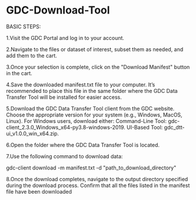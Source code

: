 # GDC-Download-Tool

BASIC STEPS:

1.Visit the GDC Portal and log in to your account.

2.Navigate to the files or dataset of interest, subset them as needed, and add them to the cart.

3.Once your selection is complete, click on the "Download Manifest" button in the cart.

4.Save the downloaded manifest.txt file to your computer. It’s recommended to place this file in the same folder where the GDC Data Transfer Tool will be installed for easier access.

5.Download the GDC Data Transfer Tool client from the GDC website. Choose the appropriate version for your system (e.g., Windows, MacOS, Linux).
For Windows users, download either:
Command-Line Tool: gdc-client_2.3.0_Windows_x64-py3.8-windows-2019.
UI-Based Tool: gdc_dtt-ui_v1.0.0_win_x64.zip.

6.Open the folder where the GDC Data Transfer Tool is located.

7.Use the following command to download data:

gdc-client download -m manifest.txt -d "path_to_download_directory"

8.Once the download completes, navigate to the output directory specified during the download process.
Confirm that all the files listed in the manifest file have been downloaded

